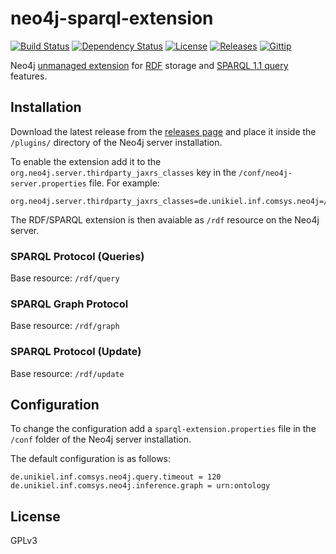 # neo4j-sparql-extension

[![Build Status](https://api.shippable.com/projects/537d0049a90ec01102ee5abc/badge/master)](https://www.shippable.com/projects/537d0049a90ec01102ee5abc)
[![Dependency Status](https://www.versioneye.com/user/projects/539018d346c4731b13000040/badge.svg?style=flat)](https://www.versioneye.com/user/projects/539018d346c4731b13000040)
[![License](http://img.shields.io/badge/license-GPLv3-lightgrey.svg?style=flat)](LICENSE)
[![Releases](http://img.shields.io/badge/release-0.4.1-blue.svg?style=flat)](https://github.com/niclashoyer/neo4j-sparql-extension/releases)
[![Gittip](http://img.shields.io/gittip/niclashoyer.svg?style=flat)](https://www.gittip.com/niclashoyer/)

Neo4j [unmanaged extension](http://docs.neo4j.org/chunked/stable/server-unmanaged-extensions.html)
for [RDF](http://www.w3.org/TR/rdf-primer/) storage and
[SPARQL 1.1 query](http://www.w3.org/TR/sparql11-protocol/) features.

## Installation

Download the latest release from the [releases page](https://github.com/niclashoyer/neo4j-sparql-extension/releases) and place it
inside the `/plugins/` directory of the Neo4j server installation.

To enable the extension add it to the
`org.neo4j.server.thirdparty_jaxrs_classes` key in the
`/conf/neo4j-server.properties` file. For example:

```
org.neo4j.server.thirdparty_jaxrs_classes=de.unikiel.inf.comsys.neo4j=/rdf
```

The RDF/SPARQL extension is then avaiable as `/rdf` resource on the
Neo4j server.

### SPARQL Protocol (Queries)

Base resource: `/rdf/query`

### SPARQL Graph Protocol

Base resource: `/rdf/graph`

### SPARQL Protocol (Update)

Base resource: `/rdf/update`

## Configuration

To change the configuration add a `sparql-extension.properties` file in the
`/conf` folder of the Neo4j server installation.

The default configuration is as follows:

```
de.unikiel.inf.comsys.neo4j.query.timeout = 120
de.unikiel.inf.comsys.neo4j.inference.graph = urn:ontology
```

## License

GPLv3
